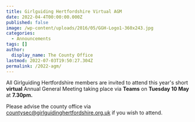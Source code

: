 ```yaml
---
title: Girlguiding Hertfordshire Virtual AGM
date: 2022-04-4T00:00:00.000Z
published: false
image: /wp-content/uploads/2016/05/GGH-Logo1-360x243.jpg
categories:
  - Announcements
tags: []
author:
  display_name: The County Office
lastmod: 2022-07-03T19:50:27.304Z
permalink: /2022-agm/
---
```

All Girlguiding Hertfordshire members are invited to attend this year's short **virtual** Annual General Meeting taking place via **Teams** on **Tuesday 10 May** at **7.30pm.**

Please advise the county office via <countysec@girlguidinghertfordshire.org.uk> if you wish to attend.
